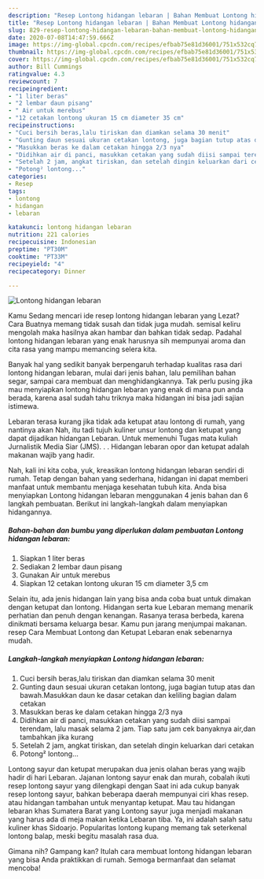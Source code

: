 ```yaml
---
description: "Resep Lontong hidangan lebaran | Bahan Membuat Lontong hidangan lebaran Yang Enak Banget"
title: "Resep Lontong hidangan lebaran | Bahan Membuat Lontong hidangan lebaran Yang Enak Banget"
slug: 829-resep-lontong-hidangan-lebaran-bahan-membuat-lontong-hidangan-lebaran-yang-enak-banget
date: 2020-07-08T14:47:59.666Z
image: https://img-global.cpcdn.com/recipes/efbab75e81d36001/751x532cq70/lontong-hidangan-lebaran-foto-resep-utama.jpg
thumbnail: https://img-global.cpcdn.com/recipes/efbab75e81d36001/751x532cq70/lontong-hidangan-lebaran-foto-resep-utama.jpg
cover: https://img-global.cpcdn.com/recipes/efbab75e81d36001/751x532cq70/lontong-hidangan-lebaran-foto-resep-utama.jpg
author: Bill Cummings
ratingvalue: 4.3
reviewcount: 7
recipeingredient:
- "1 liter beras"
- "2 lembar daun pisang"
- " Air untuk merebus"
- "12 cetakan lontong ukuran 15 cm diameter 35 cm"
recipeinstructions:
- "Cuci bersih beras,lalu tiriskan dan diamkan selama 30 menit"
- "Gunting daun sesuai ukuran cetakan lontong, juga bagian tutup atas dan bawah.Masukkan daun ke dasar cetakan dan keliling bagian dalam cetakan"
- "Masukkan beras ke dalam cetakan hingga 2/3 nya"
- "Didihkan air di panci, masukkan cetakan yang sudah diisi sampai terendam, lalu masak selama 2 jam. Tiap satu jam cek banyaknya air,dan tambahkan jika kurang"
- "Setelah 2 jam, angkat tiriskan, dan setelah dingin keluarkan dari cetakan"
- "Potong² lontong..."
categories:
- Resep
tags:
- lontong
- hidangan
- lebaran

katakunci: lontong hidangan lebaran 
nutrition: 221 calories
recipecuisine: Indonesian
preptime: "PT30M"
cooktime: "PT33M"
recipeyield: "4"
recipecategory: Dinner

---
```



![Lontong hidangan lebaran](https://img-global.cpcdn.com/recipes/efbab75e81d36001/751x532cq70/lontong-hidangan-lebaran-foto-resep-utama.jpg)

Kamu Sedang mencari ide resep lontong hidangan lebaran yang Lezat? Cara Buatnya memang tidak susah dan tidak juga mudah. semisal keliru mengolah maka hasilnya akan hambar dan bahkan tidak sedap. Padahal lontong hidangan lebaran yang enak harusnya sih mempunyai aroma dan cita rasa yang mampu memancing selera kita.

Banyak hal yang sedikit banyak berpengaruh terhadap kualitas rasa dari lontong hidangan lebaran, mulai dari jenis bahan, lalu pemilihan bahan segar, sampai cara membuat dan menghidangkannya. Tak perlu pusing jika mau menyiapkan lontong hidangan lebaran yang enak di mana pun anda berada, karena asal sudah tahu triknya maka hidangan ini bisa jadi sajian istimewa.

Lebaran terasa kurang jika tidak ada ketupat atau lontong di rumah, yang nantinya akan Nah, itu tadi tujuh kuliner unsur lontong dan ketupat yang dapat dijadikan hidangan Lebaran. Untuk memenuhi Tugas mata kuliah Jurnalistik Media Siar (JMS). . . Hidangan lebaran opor dan ketupat adalah makanan wajib yang hadir.


Nah, kali ini kita coba, yuk, kreasikan lontong hidangan lebaran sendiri di rumah. Tetap dengan bahan yang sederhana, hidangan ini dapat memberi manfaat untuk membantu menjaga kesehatan tubuh kita. Anda bisa menyiapkan Lontong hidangan lebaran menggunakan 4 jenis bahan dan 6 langkah pembuatan. Berikut ini langkah-langkah dalam menyiapkan hidangannya.

<!--inarticleads1-->

##### Bahan-bahan dan bumbu yang diperlukan dalam pembuatan Lontong hidangan lebaran:

1. Siapkan 1 liter beras
1. Sediakan 2 lembar daun pisang
1. Gunakan  Air untuk merebus
1. Siapkan 12 cetakan lontong ukuran 15 cm diameter 3,5 cm


Selain itu, ada jenis hidangan lain yang bisa anda coba buat untuk dimakan dengan ketupat dan lontong. Hidangan serta kue Lebaran memang menarik perhatian dan penuh dengan kenangan. Rasanya terasa berbeda, karena dinikmati bersama keluarga besar. Kamu pun jarang menjumpai makanan. resep Cara Membuat Lontong dan Ketupat Lebaran enak sebenarnya mudah. 

<!--inarticleads2-->

##### Langkah-langkah menyiapkan Lontong hidangan lebaran:

1. Cuci bersih beras,lalu tiriskan dan diamkan selama 30 menit
1. Gunting daun sesuai ukuran cetakan lontong, juga bagian tutup atas dan bawah.Masukkan daun ke dasar cetakan dan keliling bagian dalam cetakan
1. Masukkan beras ke dalam cetakan hingga 2/3 nya
1. Didihkan air di panci, masukkan cetakan yang sudah diisi sampai terendam, lalu masak selama 2 jam. Tiap satu jam cek banyaknya air,dan tambahkan jika kurang
1. Setelah 2 jam, angkat tiriskan, dan setelah dingin keluarkan dari cetakan
1. Potong² lontong...


Lontong sayur dan ketupat merupakan dua jenis olahan beras yang wajib hadir di hari Lebaran. Jajanan lontong sayur enak dan murah, cobalah ikuti resep lontong sayur yang dilengkapi dengan Saat ini ada cukup banyak resep lontong sayur, bahkan beberapa daerah mempunyai ciri khas resep. atau hidangan tambahan untuk menyantap ketupat. Mau tau hidangan lebaran khas Sumatera Barat yang Lontong sayur juga menjadi makanan yang harus ada di meja makan ketika Lebaran tiba. Ya, ini adalah salah satu kuliner khas Sidoarjo. Popularitas lontong kupang memang tak seterkenal lontong balap, meski begitu masalah rasa dua. 

Gimana nih? Gampang kan? Itulah cara membuat lontong hidangan lebaran yang bisa Anda praktikkan di rumah. Semoga bermanfaat dan selamat mencoba!
